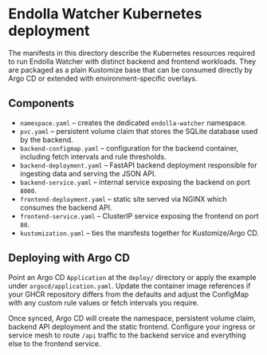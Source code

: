 # Endolla Watcher Kubernetes deployment

The manifests in this directory describe the Kubernetes resources required to run
Endolla Watcher with distinct backend and frontend workloads. They are packaged
as a plain Kustomize base that can be consumed directly by Argo CD or extended
with environment-specific overlays.

## Components

* `namespace.yaml` &ndash; creates the dedicated `endolla-watcher` namespace.
* `pvc.yaml` &ndash; persistent volume claim that stores the SQLite database used by the backend.
* `backend-configmap.yaml` &ndash; configuration for the backend container, including fetch intervals and rule thresholds.
* `backend-deployment.yaml` &ndash; FastAPI backend deployment responsible for ingesting data and serving the JSON API.
* `backend-service.yaml` &ndash; internal service exposing the backend on port `8000`.
* `frontend-deployment.yaml` &ndash; static site served via NGINX which consumes the backend API.
* `frontend-service.yaml` &ndash; ClusterIP service exposing the frontend on port `80`.
* `kustomization.yaml` &ndash; ties the manifests together for Kustomize/Argo CD.

## Deploying with Argo CD

Point an Argo CD `Application` at the `deploy/` directory or apply the example
under `argocd/application.yaml`. Update the container image references if your
GHCR repository differs from the defaults and adjust the ConfigMap with any
custom rule values or fetch intervals you require.

Once synced, Argo CD will create the namespace, persistent volume claim,
backend API deployment and the static frontend. Configure your ingress or
service mesh to route `/api` traffic to the backend service and everything else
to the frontend service.
